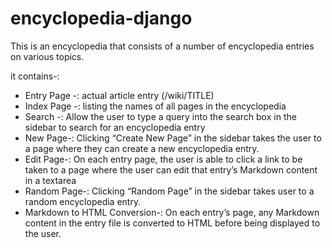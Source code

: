 # encyclopedia-django

This is an encyclopedia that consists of a number of encyclopedia entries on various topics.

it contains-:

* Entry Page -: actual article entry (/wiki/TITLE)
* Index Page -: listing the names of all pages in the encyclopedia
* Search -: Allow the user to type a query into the search box in the sidebar to search for an encyclopedia entry
* New Page-: Clicking “Create New Page” in the sidebar takes the user to a page where they can create a new encyclopedia entry.
* Edit Page-: On each entry page, the user is able to click a link to be taken to a page where the user can edit that entry’s Markdown content in a textarea
* Random Page-: Clicking “Random Page” in the sidebar takes user to a random encyclopedia entry.
* Markdown to HTML Conversion-: On each entry’s page, any Markdown content in the entry file is converted to HTML before being displayed to the user. 
